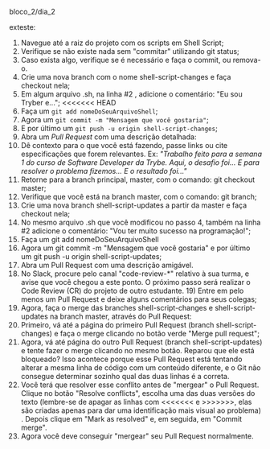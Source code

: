 bloco_2/dia_2

exteste: 
1) Navegue até a raiz do projeto com os scripts em Shell Script;
2) Verifique se não existe nada sem "commitar" utilizando git status;
3) Caso exista algo, verifique se é necessário e faça o commit, ou remova-o.
4) Crie uma nova branch com o nome shell-script-changes e faça checkout nela;
5) Em algum arquivo .sh, na linha #2 , adicione o comentário: "Eu sou Tryber e...";
<<<<<<< HEAD
6) Faça um `git add nomeDoSeuArquivoShell`;
7) Agora um `git commit -m "Mensagem que você gostaria"`;
8) E por último um `git push -u origin shell-script-changes`;
9) Abra um _Pull Request_ com uma descrição detalhada:
10) Dê contexto para o que você está fazendo, passe links ou cite especificações que forem relevantes. Ex: _"Trabalho feito para a semana 1 do curso de Software Developer da Trybe. Aqui, o desafio foi... E para resolver o problema fizemos... E o resultado foi..."_
11) Retorne para a branch principal, master, com o comando: git checkout master;
12) Verifique que você está na branch master, com o comando: git branch;
13) Crie uma nova branch shell-script-updates a partir da master e faça checkout nela;
14) No mesmo arquivo .sh que você modificou no passo 4, também na linha #2 adicione o comentário: "Vou ter muito sucesso na programação!";
15) Faça um git add nomeDoSeuArquivoShell
16) Agora um git commit -m "Mensagem que você gostaria" e por último um git push -u origin shell-script-updates;
17) Abra um Pull Request com uma descrição amigável.
18) No Slack, procure pelo canal "code-review-*" relativo à sua turma, e avise que você chegou a este ponto. O próximo passo será realizar o Code Review (CR) do projeto de outro estudante. 19) Entre em pelo menos um Pull Request e deixe alguns comentários para seus colegas;
20) Agora, faça o merge das branches shell-script-changes e shell-script-updates na branch master, através do Pull Request:
21) Primeiro, vá até a página do primeiro Pull Request (branch shell-script-changes) e faça o merge clicando no botão verde "Merge pull request";
22) Agora, vá até página do outro Pull Request (branch shell-script-updates) e tente fazer o merge clicando no mesmo botão. Reparou que ele está bloqueado? Isso acontece porque esse Pull Request está tentando alterar a mesma linha de código com um conteúdo diferente, e o Git não consegue determinar sozinho qual das duas linhas é a correta.
23) Você terá que resolver esse conflito antes de "mergear" o Pull Request. Clique no botão "Resolve conflicts", escolha uma das duas versões do texto (lembre-se de apagar as linhas com <<<<<<< e >>>>>>>, elas são criadas apenas para dar uma identificação mais visual ao problema) . Depois clique em "Mark as resolved" e, em seguida, em "Commit merge".
24) Agora você deve conseguir "mergear" seu Pull Request normalmente. 

